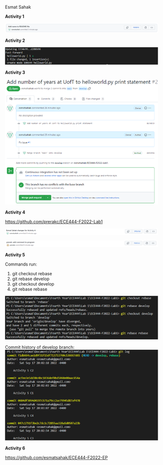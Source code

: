 Esmat Sahak

**Activity 1**

![alt text](https://github.com/esmatsahak/ECE444-F2022-Lab1/blob/main/images/Activity1.PNG)

**Activity 2**

![alt text](https://github.com/esmatsahak/ECE444-F2022-Lab1/blob/main/images/Activity2.PNG)

**Activity 3**

![alt text](https://github.com/esmatsahak/ECE444-F2022-Lab1/blob/main/images/Activity3.PNG)

**Activity 4**

https://github.com/prerakc/ECE444-F2022-Lab1

![alt text](https://github.com/esmatsahak/ECE444-F2022-Lab1/blob/main/images/Activity4_1.PNG)

![alt text](https://github.com/esmatsahak/ECE444-F2022-Lab1/blob/main/images/Activity4_2.PNG)

**Activity 5**

Commands run: 
1) git checkout rebase 
2) git rebase develop
3) git checkout develop
4) git rebase rebase

![alt text](https://github.com/esmatsahak/ECE444-F2022-Lab1/blob/main/images/Activity5_1.PNG)

Commit history of develop branch:
![alt text](https://github.com/esmatsahak/ECE444-F2022-Lab1/blob/main/images/Activity5_2.PNG)

**Activity 6**

https://github.com/esmatsahak/ECE444-F2022-EP